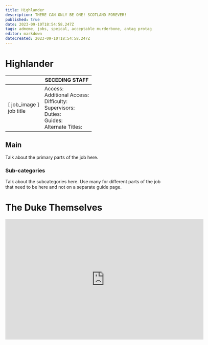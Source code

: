 ```yaml
---
title: Highlander
description: THERE CAN ONLY BE ONE! SCOTLAND FOREVER!
published: true
date: 2023-09-10T18:54:58.247Z
tags: admeme, jobs, speical, acceptable murderbone, antag protag
editor: markdown
dateCreated: 2023-09-10T18:54:58.247Z
---
```


# Highlander

|                             | SECEDING STAFF                                                                                   |
|-----------------------------|----------------------------------------------------------------------------------------------|
| \[ job_image ]<br>job title | Access:<br>Additional Access:<br>Difficulty:<br>Supervisors:<br>Duties:<br>Guides:<br>Alternate Titles: |

## Main 
Talk about the primary parts of the job here.


### Sub-categories
Talk about the subcategories here. Use many for different parts of the job that need to be here and not on a separate guide page.

# The Duke Themselves
<iframe src="https://player.twitch.tv/?channel=thedukeofook&parent=wiki.monkestation.com" frameborder="0" allowfullscreen="true" scrolling="no" height="378" width="620"></iframe>